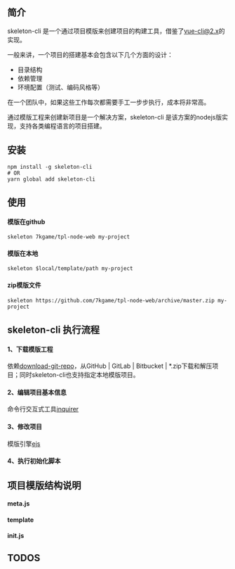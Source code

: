 ## 简介
  skeleton-cli 是一个通过项目模版来创建项目的构建工具，借鉴了[vue-cli@2.x](https://github.com/vuejs/vue-cli/tree/v2.9.3)的实现。
  
一般来讲，一个项目的搭建基本会包含以下几个方面的设计： 
- 目录结构
- 依赖管理
- 环境配置（测试、编码风格等）

在一个团队中，如果这些工作每次都需要手工一步步执行，成本将非常高。

通过模版工程来创建新项目是一个解决方案，skeleton-cli 是该方案的nodejs版实现，支持各类编程语言的项目搭建。

## 安装
```
npm install -g skeleton-cli
# OR
yarn global add skeleton-cli
```

## 使用
#### 模版在github
```
skeleton 7kgame/tpl-node-web my-project
```
#### 模版在本地
```
skeleton $local/template/path my-project
```
#### zip模版文件
```
skeleton https://github.com/7kgame/tpl-node-web/archive/master.zip my-project
```

## skeleton-cli 执行流程
#### 1、下载模版工程
依赖[download-git-repo](https://github.com/flipxfx/download-git-repo)，从GitHub | GitLab | Bitbucket | \*.zip下载和解压项目；同时skeleton-cli也支持指定本地模版项目。  
#### 2、编辑项目基本信息
命令行交互式工具[inquirer](https://github.com/SBoudrias/Inquirer.js)
#### 3、修改项目
模版引擎[ejs](https://github.com/mde/ejs)
#### 4、执行初始化脚本

## 项目模版结构说明
#### meta.js

#### template
#### init.js

## TODOS


